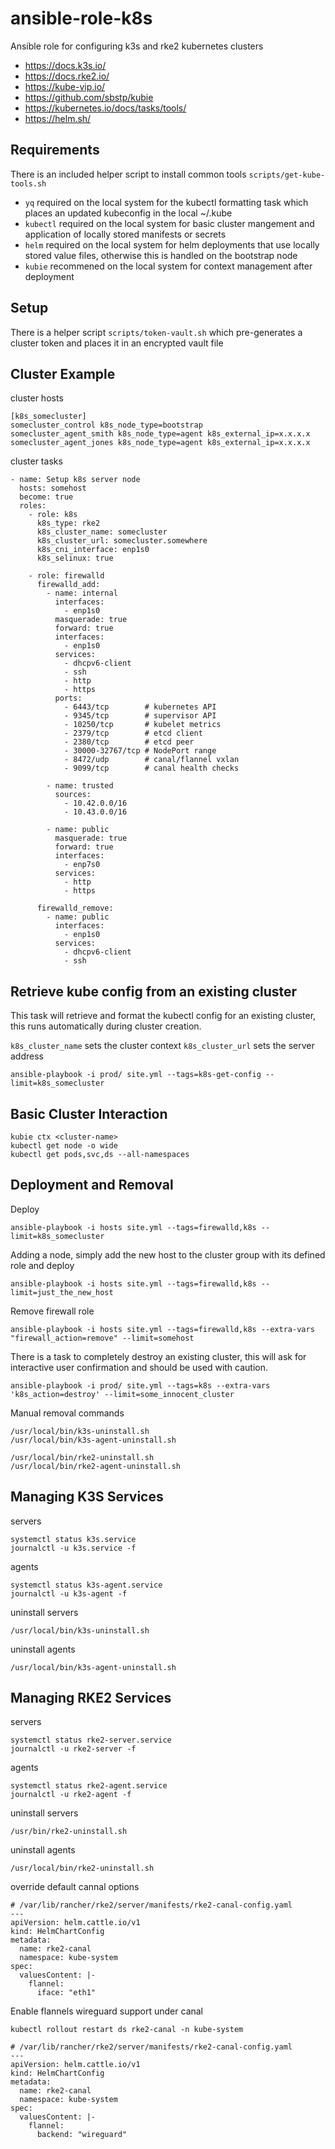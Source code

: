 # ansible-role-k8s

Ansible role for configuring k3s and rke2 kubernetes clusters

- https://docs.k3s.io/
- https://docs.rke2.io/
- https://kube-vip.io/
- https://github.com/sbstp/kubie
- https://kubernetes.io/docs/tasks/tools/
- https://helm.sh/

## Requirements

There is an included helper script to install common tools `scripts/get-kube-tools.sh`

- `yq` required on the local system for the kubectl formatting task which places an updated kubeconfig in the local ~/.kube
- `kubectl` required on the local system for basic cluster mangement and application of locally stored manifests or secrets
- `helm` required on the local system for helm deployments that use locally stored value files, otherwise this is handled on the bootstrap node
- `kubie` recommened on the local system for context management after deployment


## Setup

There is a helper script `scripts/token-vault.sh` which pre-generates a cluster token and places it in an encrypted vault file


## Cluster Example

cluster hosts

```
[k8s_somecluster]
somecluster_control k8s_node_type=bootstrap
somecluster_agent_smith k8s_node_type=agent k8s_external_ip=x.x.x.x
somecluster_agent_jones k8s_node_type=agent k8s_external_ip=x.x.x.x
```

cluster tasks

```
- name: Setup k8s server node
  hosts: somehost
  become: true
  roles:
    - role: k8s
      k8s_type: rke2
      k8s_cluster_name: somecluster
      k8s_cluster_url: somecluster.somewhere
      k8s_cni_interface: enp1s0
      k8s_selinux: true

    - role: firewalld
      firewalld_add:
        - name: internal
          interfaces:
            - enp1s0
          masquerade: true
          forward: true
          interfaces:
            - enp1s0
          services:
            - dhcpv6-client
            - ssh
            - http
            - https
          ports:
            - 6443/tcp        # kubernetes API
            - 9345/tcp        # supervisor API
            - 10250/tcp       # kubelet metrics
            - 2379/tcp        # etcd client
            - 2380/tcp        # etcd peer
            - 30000-32767/tcp # NodePort range
            - 8472/udp        # canal/flannel vxlan
            - 9099/tcp        # canal health checks
                    
        - name: trusted
          sources:
            - 10.42.0.0/16
            - 10.43.0.0/16

        - name: public
          masquerade: true
          forward: true
          interfaces:
            - enp7s0
          services:
            - http
            - https

      firewalld_remove:
        - name: public
          interfaces:
            - enp1s0
          services:
            - dhcpv6-client
            - ssh
```

## Retrieve kube config from an existing cluster

This task will retrieve and format the kubectl config for an existing cluster, this runs automatically during cluster creation.

`k8s_cluster_name` sets the cluster context
`k8s_cluster_url` sets the server address

```
ansible-playbook -i prod/ site.yml --tags=k8s-get-config --limit=k8s_somecluster
```

## Basic Cluster Interaction

```
kubie ctx <cluster-name>
kubectl get node -o wide
kubectl get pods,svc,ds --all-namespaces
```

## Deployment and Removal

Deploy

```
ansible-playbook -i hosts site.yml --tags=firewalld,k8s --limit=k8s_somecluster
```

Adding a node, simply add the new host to the cluster group with its defined role and deploy

```
ansible-playbook -i hosts site.yml --tags=firewalld,k8s --limit=just_the_new_host
```

Remove firewall role

```
ansible-playbook -i hosts site.yml --tags=firewalld,k8s --extra-vars "firewall_action=remove" --limit=somehost
```

There is a task to completely destroy an existing cluster, this will ask for interactive user confirmation and should be used with caution.

```
ansible-playbook -i prod/ site.yml --tags=k8s --extra-vars 'k8s_action=destroy' --limit=some_innocent_cluster
```

Manual removal commands

```
/usr/local/bin/k3s-uninstall.sh
/usr/local/bin/k3s-agent-uninstall.sh

/usr/local/bin/rke2-uninstall.sh
/usr/local/bin/rke2-agent-uninstall.sh
```

## Managing K3S Services

servers

```
systemctl status k3s.service
journalctl -u k3s.service -f
```

agents

```
systemctl status k3s-agent.service
journalctl -u k3s-agent -f
```

uninstall servers

```
/usr/local/bin/k3s-uninstall.sh
```

uninstall agents

```
/usr/local/bin/k3s-agent-uninstall.sh
```

## Managing RKE2 Services

servers

```
systemctl status rke2-server.service
journalctl -u rke2-server -f
```

agents

```
systemctl status rke2-agent.service
journalctl -u rke2-agent -f
```

uninstall servers

```
/usr/bin/rke2-uninstall.sh
```

uninstall agents

```
/usr/local/bin/rke2-uninstall.sh
```


override default cannal options

```
# /var/lib/rancher/rke2/server/manifests/rke2-canal-config.yaml
---
apiVersion: helm.cattle.io/v1
kind: HelmChartConfig
metadata:
  name: rke2-canal
  namespace: kube-system
spec:
  valuesContent: |-
    flannel:
      iface: "eth1"
```

Enable flannels wireguard support under canal

`kubectl rollout restart ds rke2-canal -n kube-system`

```
# /var/lib/rancher/rke2/server/manifests/rke2-canal-config.yaml
---
apiVersion: helm.cattle.io/v1
kind: HelmChartConfig
metadata:
  name: rke2-canal
  namespace: kube-system
spec:
  valuesContent: |-
    flannel:
      backend: "wireguard"
```
